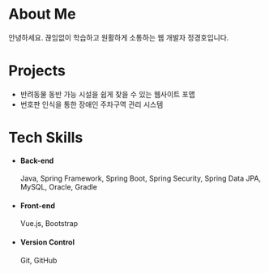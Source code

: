 <h1>About Me</h1>

안녕하세요. 끊임없이 학습하고 원활하게 소통하는 웹 개발자 정경호입니다.

<h1>Projects</h1>

- 반려동물 동반 가능 시설을 쉽게 찾을 수 있는 웹사이트 포맵
- 번호판 인식을 통한 장애인 주차구역 관리 시스템

<h1>Tech Skills</h1>

- #### Back-end
  
    Java, Spring Framework, Spring Boot, Spring Security, Spring Data JPA, MySQL, Oracle, Gradle

- #### Front-end

    Vue.js, Bootstrap

- #### Version Control
  
    Git, GitHub
